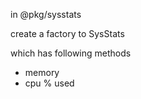 
in @pkg/sysstats 

create a factory to SysStats

which has following methods

- memory
- cpu % used